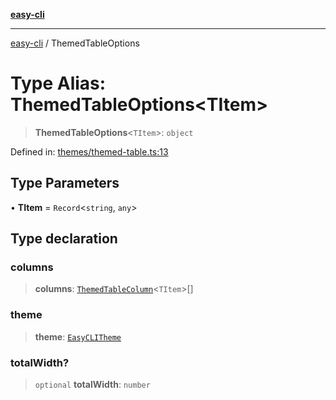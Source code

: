 [**easy-cli**](../README.md)

***

[easy-cli](../globals.md) / ThemedTableOptions

# Type Alias: ThemedTableOptions\<TItem\>

> **ThemedTableOptions**\<`TItem`\>: `object`

Defined in: [themes/themed-table.ts:13](https://github.com/patrickeaton/easy-cli/blob/ab5cb143feca4db651c6301eb08aa7237cd71b79/src/themes/themed-table.ts#L13)

## Type Parameters

• **TItem** = `Record`\<`string`, `any`\>

## Type declaration

### columns

> **columns**: [`ThemedTableColumn`](ThemedTableColumn.md)\<`TItem`\>[]

### theme

> **theme**: [`EasyCLITheme`](../classes/EasyCLITheme.md)

### totalWidth?

> `optional` **totalWidth**: `number`

